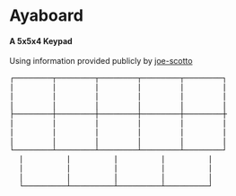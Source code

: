 # Ayaboard

#### A 5x5x4 Keypad
Using information provided publicly by [joe-scotto](https://github.com/joe-scotto)

<pre>
┌────────┬────────┬────────┬────────┬────────┐
|        |        |        |        |        |
|        |        |        |        |        |
|        |        |        |        |        |
├────────┼────────┼────────┼────────┼────────┼
|        |        |        |        |        |
|        |        |        |        |        |
|        |        |        |        |        |
└────────┴────────┴────────┴────────┴────────┘
  |         |         |         |         |
  |         |         |         |         |
  |         |         |         |         |
  └─────────┴─────────┴─────────┴─────────┘
</pre>
